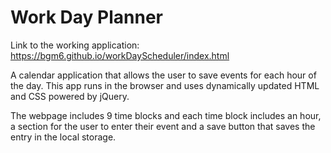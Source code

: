 # Work Day Planner

Link to the working application: https://bgm6.github.io/workDayScheduler/index.html

A calendar application that allows the user to save events for each hour of the day. This app runs in the browser and uses dynamically updated HTML and CSS powered by jQuery.

The webpage includes 9 time blocks and each time block includes an hour, a section for the user to enter their event and a save button that saves the entry in the local storage.

